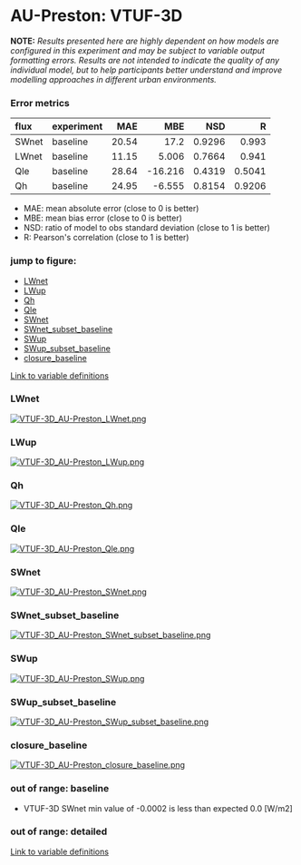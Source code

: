 # AU-Preston: VTUF-3D

**NOTE:** *Results presented here are highly dependent on how models are configured in this experiment and may be subject to variable output formatting errors. Results are not intended to indicate the quality of any individual model, but to help participants better understand and improve modelling approaches in different urban environments.*

### Error metrics

| flux   | experiment   |   MAE |     MBE |    NSD |      R |
|:-------|:-------------|------:|--------:|-------:|-------:|
| SWnet  | baseline     | 20.54 |  17.2   | 0.9296 | 0.993  |
| LWnet  | baseline     | 11.15 |   5.006 | 0.7664 | 0.941  |
| Qle    | baseline     | 28.64 | -16.216 | 0.4319 | 0.5041 |
| Qh     | baseline     | 24.95 |  -6.555 | 0.8154 | 0.9206 |

 - MAE: mean absolute error (close to 0 is better)
 - MBE: mean bias error (close to 0 is better)
 - NSD: ratio of model to obs standard deviation (close to 1 is better)
 - R: Pearson's correlation (close to 1 is better)

### jump to figure:
 - [LWnet](#lwnet)
 - [LWup](#lwup)
 - [Qh](#qh)
 - [Qle](#qle)
 - [SWnet](#swnet)
 - [SWnet_subset_baseline](#swnet_subset_baseline)
 - [SWup](#swup)
 - [SWup_subset_baseline](#swup_subset_baseline)
 - [closure_baseline](#closure_baseline)

[Link to variable definitions](variable_definitions.md)

### <a name="lwnet"></a>LWnet
[![VTUF-3D_AU-Preston_LWnet.png](VTUF-3D_AU-Preston_LWnet.png)](VTUF-3D_AU-Preston_LWnet.png)

### <a name="lwup"></a>LWup
[![VTUF-3D_AU-Preston_LWup.png](VTUF-3D_AU-Preston_LWup.png)](VTUF-3D_AU-Preston_LWup.png)

### <a name="qh"></a>Qh
[![VTUF-3D_AU-Preston_Qh.png](VTUF-3D_AU-Preston_Qh.png)](VTUF-3D_AU-Preston_Qh.png)

### <a name="qle"></a>Qle
[![VTUF-3D_AU-Preston_Qle.png](VTUF-3D_AU-Preston_Qle.png)](VTUF-3D_AU-Preston_Qle.png)

### <a name="swnet"></a>SWnet
[![VTUF-3D_AU-Preston_SWnet.png](VTUF-3D_AU-Preston_SWnet.png)](VTUF-3D_AU-Preston_SWnet.png)

### <a name="swnet_subset_baseline"></a>SWnet_subset_baseline
[![VTUF-3D_AU-Preston_SWnet_subset_baseline.png](VTUF-3D_AU-Preston_SWnet_subset_baseline.png)](VTUF-3D_AU-Preston_SWnet_subset_baseline.png)

### <a name="swup"></a>SWup
[![VTUF-3D_AU-Preston_SWup.png](VTUF-3D_AU-Preston_SWup.png)](VTUF-3D_AU-Preston_SWup.png)

### <a name="swup_subset_baseline"></a>SWup_subset_baseline
[![VTUF-3D_AU-Preston_SWup_subset_baseline.png](VTUF-3D_AU-Preston_SWup_subset_baseline.png)](VTUF-3D_AU-Preston_SWup_subset_baseline.png)

### <a name="closure_baseline"></a>closure_baseline
[![VTUF-3D_AU-Preston_closure_baseline.png](VTUF-3D_AU-Preston_closure_baseline.png)](VTUF-3D_AU-Preston_closure_baseline.png)

### out of range: baseline

 - VTUF-3D SWnet min value of -0.0002 is less than expected 0.0 [W/m2]

### out of range: detailed



[Link to variable definitions](variable_definitions.md)

